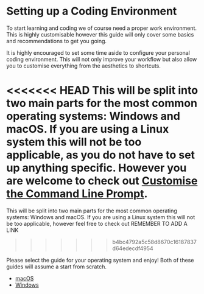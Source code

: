 # Setting up a Coding Environment

To start learning and coding we of course need a proper work environment. This is highly customisable however this guide will only cover some basics and recommendations to get you going.

It is highly encouraged to set some time aside to configure your personal coding environment. This will not only improve your workflow but also allow you to customise everything from the aesthetics to shortcuts.

<<<<<<< HEAD
This will be split into two main parts for the most common operating systems: Windows and macOS. If you are using a Linux system this will not be too applicable, as you do not have to set up anything specific. However you are welcome to check out [Customise the Command Line Prompt](./windows.md#customise-the-command-line-prompt).
=======
This will be split into two main parts for the most common operating systems: Windows and macOS. If you are using a Linux system this will not be too applicable, however feel free to check out REMEMBER TO ADD A LINK
>>>>>>> b4bc4792a5c58d8670c16187837d64edecdf4954

Please select the guide for your operating system and enjoy! Both of these guides will assume a start from scratch.

- [macOS](./macos.md)
- [Windows](./windows.md)
